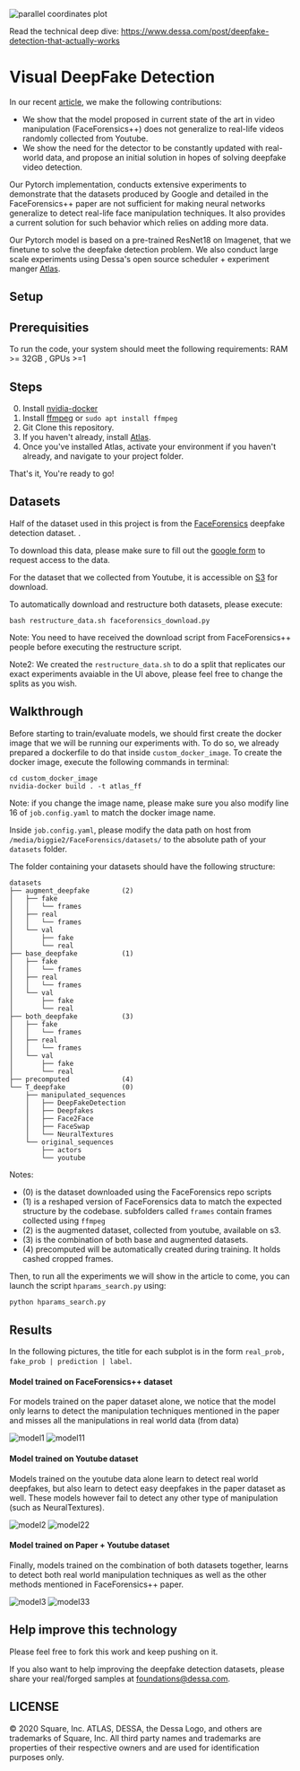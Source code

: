 ![parallel coordinates plot](/images/parcoords.gif)

Read the technical deep dive: https://www.dessa.com/post/deepfake-detection-that-actually-works

# Visual DeepFake Detection

In our recent [article](https://www.dessa.com/post/deepfake-detection-that-actually-works), we make the following contributions:
* We show that the model proposed in current state of the art in video manipulation (FaceForensics++) does not generalize to real-life videos randomly 
collected 
from Youtube.
* We show the need for the detector to be constantly updated with real-world data, and propose an initial solution in hopes of solving deepfake video detection.

Our Pytorch implementation, conducts extensive experiments to demonstrate that the datasets produced by Google and detailed in the FaceForensics++ 
paper are not sufficient for making neural networks generalize to detect real-life face manipulation techniques. It also provides a current solution for such
 behavior which relies on adding more data. 
 
Our Pytorch model is based on a pre-trained ResNet18 on Imagenet, that we finetune to solve the deepfake detection problem.
We also conduct large scale experiments using Dessa's open source scheduler + experiment manger [Atlas](https://github.com/dessa-research/atlas).

## Setup 

## Prerequisities
To run the code, your system should meet the following requirements: RAM >= 32GB , GPUs >=1

## Steps

0. Install [nvidia-docker](https://github.com/nvidia/nvidia-docker/wiki/Installation-(version-2.0))
00. Install [ffmpeg](https://www.ffmpeg.org/download.html) or `sudo apt install ffmpeg`
1. Git Clone this repository.
2. If you haven't already, install [Atlas](https://github.com/dessa-research/atlas).
3. Once you've installed Atlas, activate your environment if you haven't already, and navigate to your project folder.

That's it, You're ready to go!

## Datasets
Half of the dataset used in this project is from the [FaceForensics](https://github.com/ondyari/FaceForensics/tree/master/dataset) deepfake detection dataset.
. 

To download this data, please make sure to fill out the [google form](https://github.com/ondyari/FaceForensics/#access) to request access to the data.

For the dataset that we collected from Youtube, it is accessible on [S3](ttps://deepfake-detection.s3.amazonaws.com/augment_deepfake.tar.gz) for download.

To automatically download and restructure both datasets, please execute:

```
bash restructure_data.sh faceforensics_download.py
```

Note: You need to have received the download script from FaceForensics++ people before executing the restructure script.

Note2: We created the `restructure_data.sh` to do a split that replicates our exact experiments avaiable in the UI above, please feel free to change the 
splits as you wish.

## Walkthrough

Before starting to train/evaluate models, we should first create the docker image that we will be running our experiments with. To do so, we already prepared
 a dockerfile to do that inside `custom_docker_image`. To create the docker image, execute the following commands in terminal:
 
 ```
 cd custom_docker_image
 nvidia-docker build . -t atlas_ff
 ```
 
Note: if you change the image name, please make sure you also modify line 16 of `job.config.yaml` to match the docker image name.

Inside `job.config.yaml`, please modify the data path on host from `/media/biggie2/FaceForensics/datasets/` to the absolute path of your `datasets` folder.

The folder containing your datasets should have the following structure:

```
datasets
├── augment_deepfake        (2)
│   ├── fake
│   │   └── frames
│   ├── real
│   │   └── frames
│   └── val
│       ├── fake
│       └── real
├── base_deepfake           (1)
│   ├── fake
│   │   └── frames
│   ├── real
│   │   └── frames
│   └── val
│       ├── fake
│       └── real
├── both_deepfake           (3)
│   ├── fake
│   │   └── frames
│   ├── real
│   │   └── frames
│   └── val
│       ├── fake
│       └── real
├── precomputed             (4)
└── T_deepfake              (0)
    ├── manipulated_sequences
    │   ├── DeepFakeDetection
    │   ├── Deepfakes
    │   ├── Face2Face
    │   ├── FaceSwap
    │   └── NeuralTextures
    └── original_sequences
        ├── actors
        └── youtube
```

Notes:
* (0) is the dataset downloaded using the FaceForensics repo scripts
* (1) is a reshaped version of FaceForensics data to match the expected structure by the codebase. subfolders called `frames` contain frames collected using 
`ffmpeg`
* (2) is the augmented dataset, collected from youtube, available on s3.
* (3) is the combination of both base and augmented datasets.
* (4) precomputed will be automatically created during training. It holds cashed cropped frames.

Then, to run all the experiments we will show in the article to come, you can launch the script `hparams_search.py` using:

```bash
python hparams_search.py
```

## Results

In the following pictures, the title for each subplot is in the form `real_prob, fake_prob | prediction | label`.

#### Model trained on FaceForensics++ dataset

For models trained on the paper dataset alone, we notice that the model only learns to detect the manipulation techniques mentioned in the paper and misses 
all the manipulations in real world data (from data)

![model1](/images/model1.png)
![model11](/images/model11.png)

#### Model trained on Youtube dataset

Models trained on the youtube data alone learn to detect real world deepfakes, but also learn to detect easy deepfakes in the paper dataset as well. These 
models however fail to detect any other type of manipulation (such as NeuralTextures).

![model2](/images/model2.png)
![model22](/images/model22.png)

#### Model trained on Paper + Youtube dataset

Finally, models trained on the combination of both datasets together, learns to detect both real world manipulation techniques as well as the other methods 
mentioned in FaceForensics++ paper. 

![model3](/images/model3.png)
![model33](/images/model33.png)



## Help improve this technology

Please feel free to fork this work and keep pushing on it.

If you also want to help improving the deepfake detection datasets, please share your real/forged samples at foundations@dessa.com.

## LICENSE
© 2020 Square, Inc. ATLAS, DESSA, the Dessa Logo, and others are trademarks of Square, Inc. All third party names and trademarks are properties of their respective owners and are used for identification purposes only.
